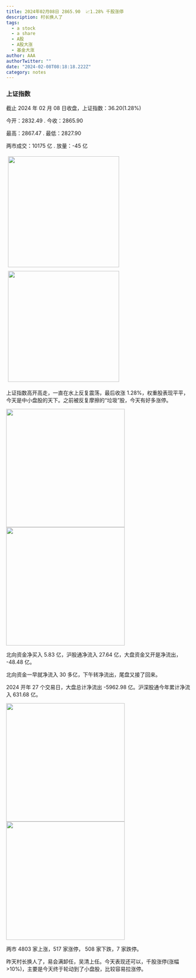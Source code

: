 ```yaml
---
title: 2024年02月08日 2865.90  📈1.28% 千股涨停
description: 村长换人了
tags:
  - a stock
  - a share
  - A股
  - A股大涨
  - 基金大涨
author: AAA
authorTwitter: ""
date: "2024-02-08T08:18:18.222Z"
category: notes
---
```


### 上证指数

截止 2024 年 02 月 08 日收盘，上证指数：<span class="font-semibold text-r-7">36.20(1.28%)</span>

今开：<span class="font-semibold text-r-5">2832.49</span> . 今收：<span class="font-semibold text-r-7">2865.90 </span>

最高：<span class="font-semibold text-r-7">2867.47 </span> . 最低：<span class="font-semibold text-g-8">2827.90 </span>

两市成交：<span class="font-semibold">10175 亿</span> . 放量：<span class="font-semibold text-g-5">-45 亿</span>

<img src="/images/uploads/2024-02/20240208-zs-sh.png" style="width: 300px;display:inline-block;margin: 5px">
<img src="/images/uploads/2024-02/20240208-zs-sh-rk.png" style="width: 300px;display:inline-block;margin: 5px">

上证指数高开高走，一直在水上反复震荡，最后收涨 1.28%，权重股表现平平，今天是中小盘股的天下。之前被反复摩擦的“垃圾”股，今天有好多涨停。

<img src="/images/uploads/2024-02/20240208-zs-global.png" width="320">

<img src="/images/uploads/2024-02/20240208-zs-bs.png" width="320">

北向资金净买入 <span class="font-semibold text-r-5">5.83 亿</span>，沪股通净流入 <span class="font-semibold text-r-5">27.64 亿</span>，大盘资金又开是净流出， <span class="font-semibold text-g-5">-48.48 亿</span>。

北向资金一早就净流入 30 多亿，下午转净流出，尾盘又接了回来。

2024 开年 27 个交易日，大盘总计净流出 <span class="font-semibold text-g-8">-5962.98  亿</span>。沪深股通今年累计净流入 <span class="font-semibold text-r-6">631.68  </span> 亿。

<img src="/images/uploads/2024-02/20240208-zs-as.png" width="320">
<img src="/images/uploads/2024-02/20240208-zs-zdtj.png" width="320">

两市 <span class="font-semibold text-r-6">4803</span> 家上涨，517 家涨停， <span class="text-g-7">508</span> 家下跌，7 家跌停。

昨天村长换人了，易会满卸任，吴清上任。今天表现还可以，千股涨停(涨幅>10%)，主要是今天终于轮动到了小盘股，比较容易拉涨停。